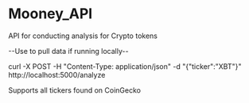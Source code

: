 # Mooney_API
API for conducting analysis for Crypto tokens

--Use to pull data if running locally--

curl -X POST -H "Content-Type: application/json" -d "{\"ticker\":\"XBT\"}" http://localhost:5000/analyze

Supports all tickers found on CoinGecko
